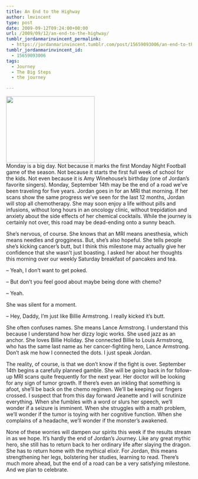 ```yaml
---
title: An End to the Highway
author: lmvincent
type: post
date: 2009-09-12T09:24:00+00:00
url: /2009/09/12/an-end-to-the-highway/
tumblr_jordanmarinvincent_permalink:
  - https://jordanmarinvincent.tumblr.com/post/15659093006/an-end-to-the-highway
tumblr_jordanmarinvincent_id:
  - 15659093006
tags:
  - Journey
  - The Big Steps
  - the journey

---
```

<a href="https://farm1.static.flickr.com/65/164852245_f7154edbba_m.jpg" target="_blank" rel="noopener"><img loading="lazy" alt="" src="https://farm1.static.flickr.com/65/164852245_f7154edbba_m.jpg" class="alignleft" width="240" height="180" /></a>  
Monday is a big day. Not because it marks the first Monday Night Football game of the season. Not because it starts the first full week of school for the kids. Not even because it is Amy Winehouse&rsquo;s birthday (one of Jordan&rsquo;s favorite singers). Monday, September 14th may be the end of a road we&rsquo;ve been traveling for five years. Jordan goes in for an MRI that morning. If her scans show the same progress we&rsquo;ve seen for the last 12 months, Jordan will stop all chemotherapy. She may soon enjoy a life without pills and infusions, without long hours in an oncology clinic, without trepidation and anxiety about the side effects of her chemical cocktails. While the journey is certainly not over, this road may be dead-ending onto a sunny beach.

She&rsquo;s nervous, of course. She knows that an MRI means anesthesia, which means needles and grogginess. But, she&rsquo;s also hopeful. She tells people she&rsquo;s kicking cancer&rsquo;s butt, but I think this milestone may actually give her confidence that she wasn&rsquo;t just boasting. I asked her about her thoughts this morning over our weekly Saturday breakfast of pancakes and tea.

&ndash; Yeah, I don&rsquo;t want to get poked.

&ndash; But don&rsquo;t you feel good about maybe being done with chemo?

&ndash; Yeah.

She was silent for a moment.

&ndash; Hey, Daddy, I&rsquo;m just like Billie Armstrong. I really kicked it&rsquo;s butt.

She often confuses names. She means Lance Armstrong. I understand this because I understand how her dizzy logic works. She used jazz as an anchor. She loves Billie Holiday. She connected Billie to Louis Armstrong, who has the same last name as her cancer-fighting hero, Lance Armstrong. Don&rsquo;t ask me how I connected the dots. I just speak Jordan.

The reality, of course, is that we don&rsquo;t know if the fight is over. September 14th begins a carefully planned gamble. She will be going back in for follow-up MRI scans quite frequently for the next year. Her doctor will be looking for any sign of tumor growth. If there&rsquo;s even an inkling that something is afoot, she&rsquo;ll be back on the chemo regimen. We&rsquo;ll be keeping our fingers crossed. I suspect that from this day forward Jeanette and I will scrutinize everything. When she fumbles with a word or slurs her speech, we&rsquo;ll wonder if a seizure is imminent. When she struggles with a math problem, we&rsquo;ll wonder if the tumor is toying with her cognitive function. When she complains of a headache, we&rsquo;ll wonder if the monster&rsquo;s awakened.

None of these worries will dampen our spirits this week if the results stream in as we hope. It&rsquo;s hardly the end of Jordan&rsquo;s Journey. Like any great mythic hero, she still has to return back to her ordinary life after slaying the dragon. She has to return home with the mythical elixir. For Jordan, this means strengthening her legs, bolstering her studies, learning to read. There&rsquo;s much more ahead, but the end of a road can be a very satisfying milestone. And we plan to celebrate.

<div class="blogger-post-footer">
  <img loading="lazy" width="1" height="1" src="https://blogger.googleusercontent.com/tracker/9039099668816362935-5102535676421530225?l=jordansjourney2.blogspot.com" alt="" />
</div>